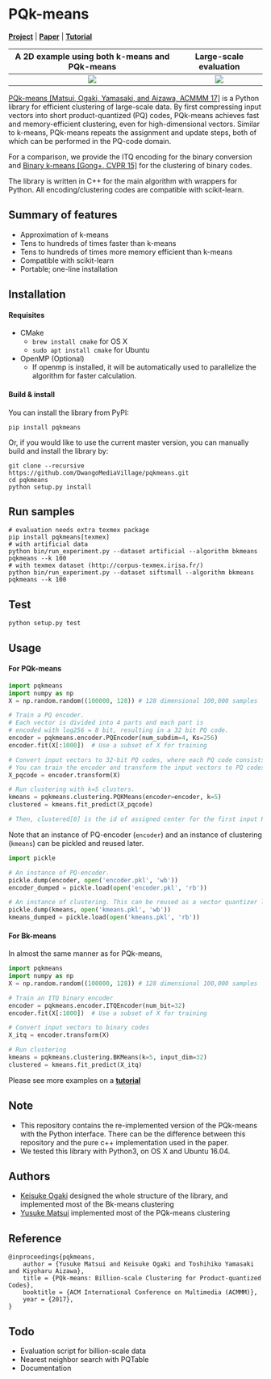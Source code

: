 # PQk-means

[**Project**](http://yusukematsui.me/project/pqkmeans/pqkmeans.html)
| [**Paper**](https://dl.acm.org/ft_gateway.cfm?id=3123430)
| [**Tutorial**](./tutorial)


A 2D example using both k-means and PQk-means | Large-scale evaluation
:---:|:---:
![](http://yusukematsui.me/project/pqkmeans/img/teaser.png)  |  ![](http://yusukematsui.me/project/pqkmeans/img/eval.png )



[PQk-means [Matsui, Ogaki, Yamasaki, and Aizawa, ACMMM 17]](http://yusukematsui.me/project/pqkmeans/pqkmeans.html) is a Python library for efficient clustering of large-scale data.
By first compressing input vectors into short product-quantized (PQ) codes,
PQk-means achieves fast and memory-efficient clustering, even for
high-dimensional vectors.
Similar to k-means, PQk-means repeats the assignment and update steps,
both of which can be performed in the PQ-code domain.



For a comparison, we provide the ITQ encoding for the binary conversion and 
[Binary k-means [Gong+, CVPR 15]](http://www.cv-foundation.org/openaccess/content_cvpr_2015/html/Gong_Web_Scale_Photo_2015_CVPR_paper.html) for the clustering of binary codes.

The library is written in C++ for the main algorithm with wrappers for Python. 
All encoding/clustering codes are compatible with scikit-learn.

## Summary of features
- Approximation of k-means
- Tens to hundreds of times faster than k-means
- Tens to hundreds of times more memory efficient than k-means
- Compatible with scikit-learn
- Portable; one-line installation

## Installation
#### Requisites
- CMake
    - `brew install cmake` for OS X
    - `sudo apt install cmake` for Ubuntu
- OpenMP (Optional)
    - If openmp is installed, it will be automatically used to parallelize the algorithm for faster calculation.

#### Build & install
You can install the library from PyPI:
```
pip install pqkmeans
```
Or, if you would like to use the current master version, you can manually build and install the library by:
```
git clone --recursive https://github.com/DwangoMediaVillage/pqkmeans.git
cd pqkmeans
python setup.py install
```
## Run samples


```
# evaluation needs extra texmex package
pip install pqkmeans[texmex]
# with artificial data
python bin/run_experiment.py --dataset artificial --algorithm bkmeans pqkmeans --k 100
# with texmex dataset (http://corpus-texmex.irisa.fr/)
python bin/run_experiment.py --dataset siftsmall --algorithm bkmeans pqkmeans --k 100
```

## Test
```
python setup.py test
```



## Usage
#### For PQk-means

```python
import pqkmeans
import numpy as np
X = np.random.random((100000, 128)) # 128 dimensional 100,000 samples

# Train a PQ encoder.
# Each vector is divided into 4 parts and each part is
# encoded with log256 = 8 bit, resulting in a 32 bit PQ code.
encoder = pqkmeans.encoder.PQEncoder(num_subdim=4, Ks=256)
encoder.fit(X[:1000])  # Use a subset of X for training

# Convert input vectors to 32-bit PQ codes, where each PQ code consists of four uint8.
# You can train the encoder and transform the input vectors to PQ codes preliminary.
X_pqcode = encoder.transform(X)

# Run clustering with k=5 clusters.
kmeans = pqkmeans.clustering.PQKMeans(encoder=encoder, k=5)
clustered = kmeans.fit_predict(X_pqcode)

# Then, clustered[0] is the id of assigned center for the first input PQ code (X_pqcode[0]).
```

Note that an instance of PQ-encoder (`encoder`) and an instance of clustering (`kmeans`) can be pickled and reused later.

```python
import pickle

# An instance of PQ-encoder.
pickle.dump(encoder, open('encoder.pkl', 'wb'))
encoder_dumped = pickle.load(open('encoder.pkl', 'rb'))

# An instance of clustering. This can be reused as a vector quantizer later.
pickle.dump(kmeans, open('kmeans.pkl', 'wb'))
kmeans_dumped = pickle.load(open('kmeans.pkl', 'rb'))
```



#### For Bk-means

In almost the same manner as for PQk-means,

```python
import pqkmeans
import numpy as np
X = np.random.random((100000, 128)) # 128 dimensional 100,000 samples

# Train an ITQ binary encoder
encoder = pqkmeans.encoder.ITQEncoder(num_bit=32)
encoder.fit(X[:1000])  # Use a subset of X for training

# Convert input vectors to binary codes
X_itq = encoder.transform(X)

# Run clustering
kmeans = pqkmeans.clustering.BKMeans(k=5, input_dim=32)
clustered = kmeans.fit_predict(X_itq)
```
Please see more examples on a [**tutorial**](./tutorial)

## Note
- This repository contains the re-implemented version of the PQk-means with the Python interface. There can be the difference between this repository and the pure c++ implementation used in the paper.
- We tested this library with Python3, on OS X and Ubuntu 16.04. 

## Authors
- [Keisuke Ogaki](https://github.com/kogaki) designed the whole structure of the library, and implemented most of the Bk-means clustering
- [Yusuke Matsui](http://yusukematsui.me/) implemented most of the PQk-means clustering

## Reference

    @inproceedings{pqkmeans,
	    author = {Yusuke Matsui and Keisuke Ogaki and Toshihiko Yamasaki and Kiyoharu Aizawa},
	    title = {PQk-means: Billion-scale Clustering for Product-quantized Codes},
        booktitle = {ACM International Conference on Multimedia (ACMMM)},
        year = {2017},
    }




## Todo
- Evaluation script for billion-scale data
- Nearest neighbor search with PQTable
- Documentation
